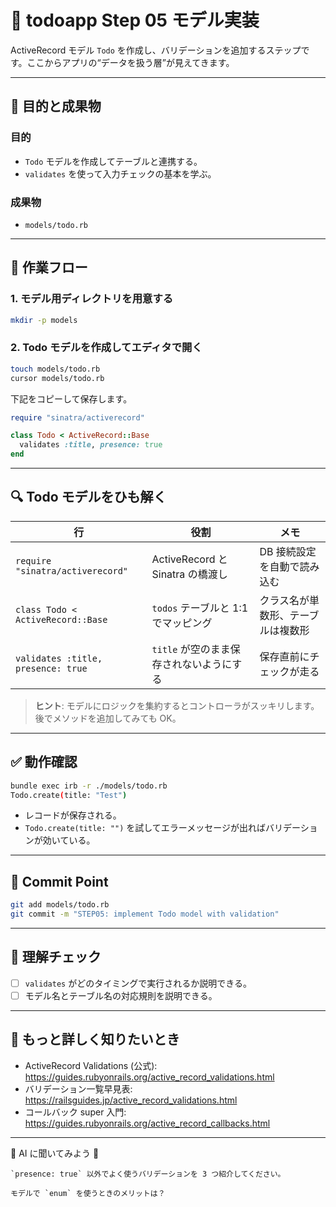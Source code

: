 # 🧩 todoapp Step 05 モデル実装

ActiveRecord モデル `Todo` を作成し、バリデーションを追加するステップです。ここからアプリの“データを扱う層”が見えてきます。

---

## 🎯 目的と成果物

### 目的
- `Todo` モデルを作成してテーブルと連携する。
- `validates` を使って入力チェックの基本を学ぶ。

### 成果物
- `models/todo.rb`

---

## 🚀 作業フロー

### 1. モデル用ディレクトリを用意する
```bash
mkdir -p models
```

### 2. Todo モデルを作成してエディタで開く
```bash
touch models/todo.rb
cursor models/todo.rb
```
下記をコピーして保存します。
```ruby
require "sinatra/activerecord"

class Todo < ActiveRecord::Base
  validates :title, presence: true
end
```

---

## 🔍 Todo モデルをひも解く
| 行 | 役割 | メモ |
|----|------|------|
| `require "sinatra/activerecord"` | ActiveRecord と Sinatra の橋渡し | DB 接続設定を自動で読み込む |
| `class Todo < ActiveRecord::Base` | `todos` テーブルと 1:1 でマッピング | クラス名が単数形、テーブルは複数形 |
| `validates :title, presence: true` | `title` が空のまま保存されないようにする | 保存直前にチェックが走る |

> **ヒント**: モデルにロジックを集約するとコントローラがスッキリします。後でメソッドを追加してみても OK。

---

## ✅ 動作確認
```bash
bundle exec irb -r ./models/todo.rb
Todo.create(title: "Test")
```
- レコードが保存される。
- `Todo.create(title: "")` を試してエラーメッセージが出ればバリデーションが効いている。

---

## 🚩 Commit Point
```bash
git add models/todo.rb
git commit -m "STEP05: implement Todo model with validation"
```

---

## 📝 理解チェック
- [ ] `validates` がどのタイミングで実行されるか説明できる。
- [ ] モデル名とテーブル名の対応規則を説明できる。

---

## 🔗 もっと詳しく知りたいとき
- ActiveRecord Validations (公式): https://guides.rubyonrails.org/active_record_validations.html
- バリデーション一覧早見表: https://railsguides.jp/active_record_validations.html
- コールバック super 入門: https://guides.rubyonrails.org/active_record_callbacks.html

---

🤔 AI に聞いてみよう 🤖
```
`presence: true` 以外でよく使うバリデーションを 3 つ紹介してください。

モデルで `enum` を使うときのメリットは？
```

